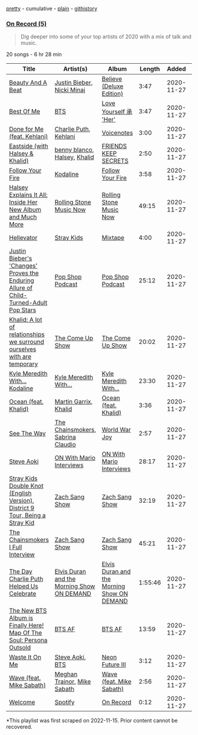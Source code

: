 [pretty](/playlists/pretty/37i9dQZF1EOsJPDmcri64i.md) - cumulative - [plain](/playlists/plain/37i9dQZF1EOsJPDmcri64i) - [githistory](https://github.githistory.xyz/mackorone/spotify-playlist-archive/blob/main/playlists/plain/37i9dQZF1EOsJPDmcri64i)

### [On Record \(5\)](https://open.spotify.com/playlist/37i9dQZF1EOsJPDmcri64i)

> Dig deeper into some of your top artists of 2020 with a mix of talk and music.

20 songs - 6 hr 28 min

| Title | Artist(s) | Album | Length | Added | Removed |
|---|---|---|---|---|---|
| [Beauty And A Beat](https://open.spotify.com/track/190jyVPHYjAqEaOGmMzdyk) | [Justin Bieber](https://open.spotify.com/artist/1uNFoZAHBGtllmzznpCI3s), [Nicki Minaj](https://open.spotify.com/artist/0hCNtLu0JehylgoiP8L4Gh) | [Believe \(Deluxe Edition\)](https://open.spotify.com/album/70f70xLCpH7wHaVvB2oZT9) | 3:47 | 2020-11-27 |  |
| [Best Of Me](https://open.spotify.com/track/2tdq0CeAGSfhI2l4Gwkvgx) | [BTS](https://open.spotify.com/artist/3Nrfpe0tUJi4K4DXYWgMUX) | [Love Yourself 承 'Her'](https://open.spotify.com/album/2FTS6a6DLXMNp8flyA0HGO) | 3:47 | 2020-11-27 |  |
| [Done for Me \(feat\. Kehlani\)](https://open.spotify.com/track/1lsBTdE6MGsKeZCD6llNu7) | [Charlie Puth](https://open.spotify.com/artist/6VuMaDnrHyPL1p4EHjYLi7), [Kehlani](https://open.spotify.com/artist/0cGUm45nv7Z6M6qdXYQGTX) | [Voicenotes](https://open.spotify.com/album/0mZIUXje90JtHxPNzWsJNR) | 3:00 | 2020-11-27 |  |
| [Eastside \(with Halsey & Khalid\)](https://open.spotify.com/track/7FGq80cy8juXBCD2nrqdWU) | [benny blanco](https://open.spotify.com/artist/5CiGnKThu5ctn9pBxv7DGa), [Halsey](https://open.spotify.com/artist/26VFTg2z8YR0cCuwLzESi2), [Khalid](https://open.spotify.com/artist/6LuN9FCkKOj5PcnpouEgny) | [FRIENDS KEEP SECRETS](https://open.spotify.com/album/7dQ734EW0iLvQfF6vBFNiZ) | 2:50 | 2020-11-27 |  |
| [Follow Your Fire](https://open.spotify.com/track/5s9ZfQasBGM8YLNAhXx7or) | [Kodaline](https://open.spotify.com/artist/4BxCuXFJrSWGi1KHcVqaU4) | [Follow Your Fire](https://open.spotify.com/album/0MB9m8qnEKKw0E9dXNHG0j) | 3:58 | 2020-11-27 |  |
| [Halsey Explains It All: Inside Her New Album and Much More](https://open.spotify.com/episode/6X1gAVoQastrlSDWndPfQs) | [Rolling Stone Music Now](https://open.spotify.com/show/0jCfnXfdYhwIM2I4x7SxZx) | [Rolling Stone Music Now](https://open.spotify.com/show/0jCfnXfdYhwIM2I4x7SxZx) | 49:15 | 2020-11-27 |  |
| [Hellevator](https://open.spotify.com/track/67LJNZyfDA1uaPCtlpyuKN) | [Stray Kids](https://open.spotify.com/artist/2dIgFjalVxs4ThymZ67YCE) | [Mixtape](https://open.spotify.com/album/2vkaB3rUSU7S59iqy2pbj4) | 4:00 | 2020-11-27 |  |
| [Justin Bieber's 'Changes' Proves the Enduring Allure of Child\-Turned\-Adult Pop Stars](https://open.spotify.com/episode/0hS3hJyORLwDXBygWFFb5U) | [Pop Shop Podcast](https://open.spotify.com/show/6Up21LReNRTrMTa6O3mkKJ) | [Pop Shop Podcast](https://open.spotify.com/show/6Up21LReNRTrMTa6O3mkKJ) | 25:12 | 2020-11-27 |  |
| [Khalid: A lot of relationships we surround ourselves with are temporary](https://open.spotify.com/episode/4rNWK6dbVJLI7NtsvIolcw) | [The Come Up Show](https://open.spotify.com/show/2GawG4tWysGNLSyzlMmfNF) | [The Come Up Show](https://open.spotify.com/show/2GawG4tWysGNLSyzlMmfNF) | 20:02 | 2020-11-27 |  |
| [Kyle Meredith With..\. Kodaline](https://open.spotify.com/episode/50Vt8rDvVe07EbqEDR3Q0F) | [Kyle Meredith With...](https://open.spotify.com/show/4GiQLBlq0j0ZhZBwGL4bZI) | [Kyle Meredith With...](https://open.spotify.com/show/4GiQLBlq0j0ZhZBwGL4bZI) | 23:30 | 2020-11-27 |  |
| [Ocean \(feat\. Khalid\)](https://open.spotify.com/track/3nc420PXjTdBV5TN0gCFkS) | [Martin Garrix](https://open.spotify.com/artist/60d24wfXkVzDSfLS6hyCjZ), [Khalid](https://open.spotify.com/artist/6LuN9FCkKOj5PcnpouEgny) | [Ocean \(feat\. Khalid\)](https://open.spotify.com/album/1XQ6XbZ6ZM1V5iEtWlYDeH) | 3:36 | 2020-11-27 |  |
| [See The Way](https://open.spotify.com/track/6VWz99969QmNc2gWo21ktl) | [The Chainsmokers](https://open.spotify.com/artist/69GGBxA162lTqCwzJG5jLp), [Sabrina Claudio](https://open.spotify.com/artist/30DhU7BDmF4PH0JVhu8ZRg) | [World War Joy](https://open.spotify.com/album/01GR4NL5O5CZM51k0aejKD) | 2:57 | 2020-11-27 |  |
| [Steve Aoki](https://open.spotify.com/episode/69hN4xvtqXH7NmoQR02yvc) | [ON With Mario Interviews](https://open.spotify.com/show/0yU4kEIGRodx3sgK99xnJz) | [ON With Mario Interviews](https://open.spotify.com/show/0yU4kEIGRodx3sgK99xnJz) | 28:17 | 2020-11-27 |  |
| [Stray Kids Double Knot \(English Version\), District 9 Tour, Being a Stray Kid](https://open.spotify.com/episode/67XZuhEtKkTS8j5Y9tqs9p) | [Zach Sang Show](https://open.spotify.com/show/6QRSZ1xqP5uUMgmHw3gBPL) | [Zach Sang Show](https://open.spotify.com/show/6QRSZ1xqP5uUMgmHw3gBPL) | 32:19 | 2020-11-27 |  |
| [The Chainsmokers I Full Interview](https://open.spotify.com/episode/47GmZm7FQP7Ej7p3i7a0NB) | [Zach Sang Show](https://open.spotify.com/show/6QRSZ1xqP5uUMgmHw3gBPL) | [Zach Sang Show](https://open.spotify.com/show/6QRSZ1xqP5uUMgmHw3gBPL) | 45:21 | 2020-11-27 |  |
| [The Day Charlie Puth Helped Us Celebrate](https://open.spotify.com/episode/5dqbWWmmvtGLnT8De7Bdya) | [Elvis Duran and the Morning Show ON DEMAND](https://open.spotify.com/show/5lCZ8aONOdtCAqxosfVaOi) | [Elvis Duran and the Morning Show ON DEMAND](https://open.spotify.com/show/5lCZ8aONOdtCAqxosfVaOi) | 1:55:46 | 2020-11-27 |  |
| [The New BTS Album is Finally Here! Map Of The Soul: Persona Outsold](https://open.spotify.com/episode/6l68X8Yh89rardUmtodbCl) | [BTS AF](https://open.spotify.com/show/5qvChm9pa8rv5ne8Zh9Ewp) | [BTS AF](https://open.spotify.com/show/5qvChm9pa8rv5ne8Zh9Ewp) | 13:59 | 2020-11-27 |  |
| [Waste It On Me](https://open.spotify.com/track/66XDf77gBcfQKi4I2vIbTj) | [Steve Aoki](https://open.spotify.com/artist/77AiFEVeAVj2ORpC85QVJs), [BTS](https://open.spotify.com/artist/3Nrfpe0tUJi4K4DXYWgMUX) | [Neon Future III](https://open.spotify.com/album/2XLdhcA2xQy2Iw74Cly9QL) | 3:12 | 2020-11-27 |  |
| [Wave \(feat\. Mike Sabath\)](https://open.spotify.com/track/3Q6fRSTIz9AZLfmTMGNlxG) | [Meghan Trainor](https://open.spotify.com/artist/6JL8zeS1NmiOftqZTRgdTz), [Mike Sabath](https://open.spotify.com/artist/3UTCjjwxYJioyA39EX6ciu) | [Wave \(feat\. Mike Sabath\)](https://open.spotify.com/album/3RRlQpHcnBStDiuVD88wtp) | 2:56 | 2020-11-27 |  |
| [Welcome](https://open.spotify.com/track/5OyDrpEkADJhlSvnopHuQ8) | [Spotify](https://open.spotify.com/artist/5UUG83KSlqPhrBssrducWV) | [On Record](https://open.spotify.com/album/6Tja0wl37TsdQx2o6Ev5zH) | 0:12 | 2020-11-27 |  |

\*This playlist was first scraped on 2022-11-15. Prior content cannot be recovered.
